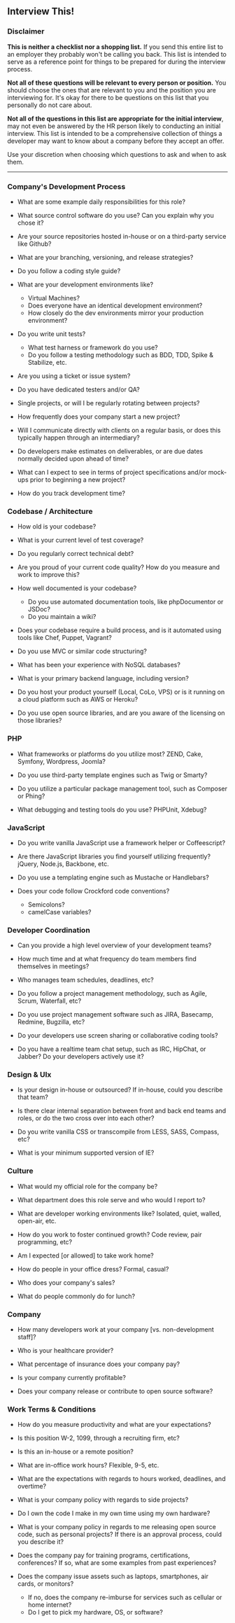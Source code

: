 ## Interview This!

### Disclaimer

**This is neither a checklist nor a shopping list.** If you send this entire list to an employer they probably won't be calling you back. This list is intended to serve as a reference point for things to be prepared for during the interview process. 

**Not all of these questions will be relevant to every person or position.** You should choose the ones that are relevant to you and the position you are interviewing for. It's okay for there to be questions on this list that you personally do not care about. 

**Not all of the questions in this list are appropriate for the initial interview**, may not even be answered by the HR person likely to conducting an initial interview. This list is intended to be a comprehensive collection of things a developer may want to know about a company before they accept an offer.

Use your discretion when choosing which questions to ask and when to ask them. 

---

### Company's Development Process

- What are some example daily responsibilities for this role?

- What source control software do you use? Can you explain why you chose it?

- Are your source repositories hosted in-house or on a third-party service like Github?

- What are your branching, versioning, and release strategies? 

- Do you follow a coding style guide?

- What are your development environments like?
  - Virtual Machines?
  - Does everyone have an identical development environment?
  - How closely do the dev environments mirror your production environment?

- Do you write unit tests?
  - What test harness or framework do you use?
  - Do you follow a testing methodology such as BDD, TDD, Spike & Stabilize, etc.

- Are you using a ticket or issue system?

- Do you have dedicated testers and/or QA?

- Single projects, or will I be regularly rotating between projects?

- How frequently does your company start a new project?

- Will I communicate directly with clients on a regular basis, or does this typically happen through an intermediary?

- Do developers make estimates on deliverables, or are due dates normally decided upon ahead of time?

- What can I expect to see in terms of project specifications and/or mock-ups prior to beginning a new project?

- How do you track development time?


### Codebase / Architecture

- How old is your codebase?

- What is your current level of test coverage?

- Do you regularly correct technical debt?

- Are you proud of your current code quality? How do you measure and work to improve this?

- How well documented is your codebase?
  - Do you use automated documentation tools, like phpDocumentor or JSDoc?
  - Do you maintain a wiki?

- Does your codebase require a build process, and is it automated using tools like Chef, Puppet, Vagrant?

- Do you use MVC or similar code structuring?

- What has been your experience with NoSQL databases?

- What is your primary backend language, including version?

- Do you host your product yourself (Local, CoLo, VPS) or is it running on a cloud platform such as AWS or Heroku?

- Do you use open source libraries, and are you aware of the licensing on those libraries?


### PHP

- What frameworks or platforms do you utilize most? ZEND, Cake, Symfony, Wordpress, Joomla?

- Do you use third-party template engines such as Twig or Smarty?

- Do you utilize a particular package management tool, such as Composer or Phing?

- What debugging and testing tools do you use? PHPUnit, Xdebug?


### JavaScript

- Do you write vanilla JavaScript use a framework helper or Coffeescript?

- Are there JavaScript libraries you find yourself utilizing frequently? jQuery, Node.js, Backbone, etc.

- Do you use a templating engine such as Mustache or Handlebars?

- Does your code follow Crockford code conventions?
  - Semicolons?
  - camelCase variables?


### Developer Coordination

- Can you provide a high level overview of your development teams?

- How much time and at what frequency do team members find themselves in meetings?

- Who manages team schedules, deadlines, etc?

- Do you follow a project management methodology, such as Agile, Scrum, Waterfall, etc?

- Do you use project management software such as JIRA, Basecamp, Redmine, Bugzilla, etc?

- Do your developers use screen sharing or collaborative coding tools?

- Do you have a realtime team chat setup, such as IRC, HipChat, or Jabber? Do your developers actively use it? 


### Design & UIx

- Is your design in-house or outsourced? If in-house, could you describe that team?

- Is there clear internal separation between front and back end teams and roles, or do the two cross over into each other?

- Do you write vanilla CSS or transcompile from LESS, SASS, Compass, etc?

- What is your minimum supported version of IE?


### Culture

- What would my official role for the company be?

- What department does this role serve and who would I report to?

- What are developer working environments like? Isolated, quiet, walled, open-air, etc.

- How do you work to foster continued growth? Code review, pair programming, etc?

- Am I expected [or allowed] to take work home?

- How do people in your office dress? Formal, casual?

- Who does your company's sales?

- What do people commonly do for lunch?


### Company

- How many developers work at your company [vs. non-development staff]?

- Who is your healthcare provider?

- What percentage of insurance does your company pay?

- Is your company currently profitable?

- Does your company release or contribute to open source software?


### Work Terms & Conditions

- How do you measure productivity and what are your expectations?

- Is this position W-2, 1099, through a recruiting firm, etc?

- Is this an in-house or a remote position?

- What are in-office work hours? Flexible, 9-5, etc.

- What are the expectations with regards to hours worked, deadlines, and overtime?

- What is your company policy with regards to side projects?

- Do I own the code I make in my own time using my own hardware?

- What is your company policy in regards to me releasing open source code, such as personal projects? If there is an approval process, could you describe it?

- Does the company pay for training programs, certifications, conferences? If so, what are some examples from past experiences?

- Does the company issue assets such as laptops, smartphones, air cards, or monitors?
  - If no, does the company re-imburse for services such as cellular or home internet?
  - Do I get to pick my hardware, OS, or software?